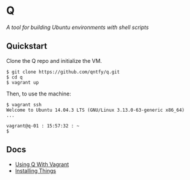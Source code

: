 # Q

_A tool for building Ubuntu environments with shell scripts_

## Quickstart

Clone the Q repo and initialize the VM.

```
$ git clone https://github.com/qntfy/q.git
$ cd q
$ vagrant up
```

Then, to use the machine:

```
$ vagrant ssh
Welcome to Ubuntu 14.04.3 LTS (GNU/Linux 3.13.0-63-generic x86_64)
...

vagrant@q-01 : 15:57:32 : ~
$ 
```

## Docs

* [Using Q With Vagrant](docs/VAGRANT.md)
* [Installing Things](docs/INSTALLERS.md)
